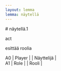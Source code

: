 ```yaml
---
layout: lemma
lemma: näytellä
---
```


<div class="sense">
# <span class="sensename">näytellä.1</span>

<span class="description">act</span>

<span class="description">esittää roolia</span>

A0 | Player |   | Näyttelijä |  
A1 | Role |   | Rooli |  

</div>

